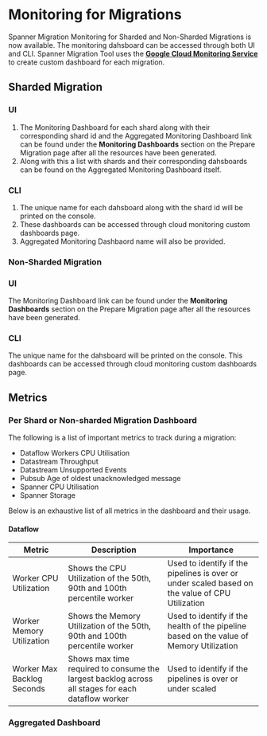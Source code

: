 # Monitoring for Migrations
Spanner Migration Monitoring for Sharded and Non-Sharded Migrations is now available. The monitoring dahsboard can be accessed through both UI and CLI. Spanner Migration Tool uses the [**Google Cloud Monitoring Service**](https://cloud.google.com/monitoring) to create custom dashboard for each migration.

## Sharded Migration
### UI
1. The Monitoring Dashboard for each shard along with their corresponding shard id and the Aggregated Monitoring Dashboard link can be found under the **Monitoring Dashboards** section on the Prepare Migration page after all the resources have been generated. 
2. Along with this a list with shards and their corresponding dahsboards can be found on the Aggregated Monitoring Dashboard itself.

### CLI
1. The unique name for each dahsboard along with the shard id will be printed on the console.
2. These dashboards can be accessed through cloud monitoring custom dashboards page.
3. Aggregated Monitoring Dashbaord name will also be provided.
### Non-Sharded Migration
### UI
The Monitoring Dashboard link can be found under the **Monitoring Dashboards** section on the Prepare Migration page after all the resources have been generated. 
### CLI
The unique name for the dahsboard will be printed on the console. This dashboards can be accessed through cloud monitoring custom dashboards page.

## Metrics

### Per Shard or Non-sharded Migration Dashboard
The following is a list of important metrics to track during a migration:
- Dataflow Workers CPU Utilisation
- Datastream Throughput
- Datastream Unsupported Events
- Pubsub Age of oldest unacknowledged message
- Spanner CPU Utilisation
- Spanner Storage

Below is an exhaustive list of all metrics in the dashboard and their usage.

#### Dataflow
| Metric | Description | Importance |
| ----------- | ----------- | ----------- |
| Worker CPU Utilization | Shows the CPU Utilization of the 50th, 90th and 100th percentile worker| Used to identify if the pipelines is over or under scaled based on the value of CPU Utilization| 
| Worker Memory Utilization | Shows the Memory Utilization of the 50th, 90th and 100th percentile worker| Used to identify if the health of the pipeline based on the value of Memory Utilization| 
| Worker Max Backlog Seconds | Shows max time required to consume the largest backlog across all stages for each dataflow worker | Used to identify if the pipelines is over or under scaled| 


### Aggregated Dashboard